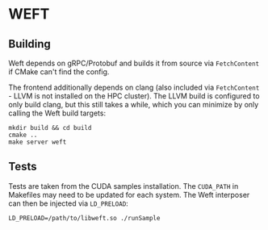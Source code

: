 # WEFT

## Building

Weft depends on gRPC/Protobuf and builds it from source via `FetchContent` if CMake can't find the config.

The frontend additionally depends on clang (also included via `FetchContent` - LLVM is not installed on the HPC cluster). The LLVM build is configured to only build clang, but this still takes a while, which you can minimize by only calling the Weft build targets:

```
mkdir build && cd build
cmake ..
make server weft
```

## Tests

Tests are taken from the CUDA samples installation. The `CUDA_PATH` in Makefiles may need to be updated for each system. The Weft interposer can then be injected via `LD_PRELOAD`:

```
LD_PRELOAD=/path/to/libweft.so ./runSample
```
